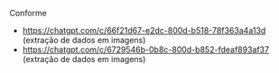 Conforme
- https://chatgpt.com/c/66f21d67-e2dc-800d-b518-78f363a4a13d (extração de dados em imagens)
- https://chatgpt.com/c/6729546b-0b8c-800d-b852-fdeaf893af37 (extração de dados em imagens)
